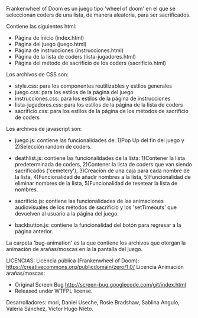 Frankenwheel of Doom es un juego tipo 'wheel of doom' en el que se seleccionan coders de una lista, de manera aleatoria, para ser sacrificados. 



Contiene las siguientes html: 
- Página de inicio (index.html)
- Página del juego (juego.html)
- Página de instrucciones (instrucciones.html)
- Página de la lista de coders (lista-jugadores.html)
- Página del método de sacrificio de los coders (sacrificio.html)



Los archivos de CSS son: 
- style.css: para los componentes reutilizables y estilos generales
- juego.css: para los estilos de la página del juego
- instrucciones.css: para los estilos de la página de instrucciones
- lista-jugadores.css: para los estilos de la página de la lista de coders
- sacrificio.css: para los estilos de la página de los métodos de sacrificio de coders



Los archivos de javascript son: 
- juego.js: contiene las funcionalidades de: 1)Pop Up del fin del juego y 2)Selección random de coders.

- deathlist.js: contiene las funcionalidades de la lista: 1)Contener la lista predeterminada de coders, 2)Contener la lista de coders que van siendo sacrificados ('cemetery'), 3)Creación de una caja para cada nombre de la lista, 4)Funcionalidad de añadir nombres a la lista, 5)Funcionalidad de eliminar nombres de la lista, 5)Funcionalidad de resetear la lista de nombres. 

- sacrificio.js: contiene las funcionalidades de las animaciones audiovisuales de los métodos de sacrificio y los 'setTimeouts' que devuelven al usuario a la página del juego. 

- backbutton.js: contiene la funcionalidad del botón para regresar a la página anterior. 



La carpeta 'bug-animation' es la que contiene los archivos que otorgan la animación de arañas/moscas en la la pantalla del juego. 



LICENCIAS: 
Licencia pública (Frankenwheel of Doom): https://creativecommons.org/publicdomain/zero/1.0/
Licencia Animación arañas/moscas:
- Original Screen Bug http://screen-bug.googlecode.com/git/index.html
- Released under WTFPL license.



Desarrolladores: mori, Daniel Useche, Rosie Bradshaw, Sablina Angulo, Valeria Sánchez, Victor Hugo Nieto.
